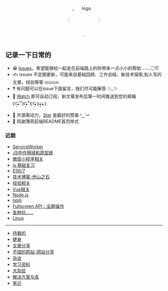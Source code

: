 <p align="center">
	<img width="100" height="100" src="https://avatars1.githubusercontent.com/u/21290640?v=4" alt="logo" style="border-radius: 9999px;">
</p>
<p align="center">
	<a href="https://github.com/itboos/">
		<img src="https://img.shields.io/badge/itboos-%E9%9B%AA%E5%A5%87%E5%89%8D%E7%AB%AF-blue.svg?colorA=green&colorB=5c5c5c" alt="">
	</a>
</p>

## 记录一下日常的
- 😁 [Issues](https://github.com/itboos/accumulation/issues)，希望能够给一起走在前端路上的你带来一点小小的帮助 ⸝⸝⸝⸝◟̆◞̆♡
- ✍️ issues 不定期更新，可能来自基础回顾、工作总结、新技术探索,别人写的文章，经验等等 ଲଇଉକ
- ❓ 有问题可以在issue下面留言，我们尽可能解答 ⚆_⚆
- 📩 [Watch](https://github.com/itboos/accumulation/watchers) 即可自动订阅，新文章发布后第一时间推送到您的邮箱 ʕ•̫͡•ོʔ•̫͡•ཻʕ•̫͡•ʔ•͓͡•ʔ
- 💖 开源需动力，[Star](https://github.com/itboos/accumulation) 是最好的赞美 ❛‿˂̵✧
- 💖 鸣谢薄荷前端README首页样式

### 近期

- [ServiceWorker](https://github.com/itboos/accumulation/issues/3)
- [JS中作用域和原型链](https://github.com/itboos/accumulation/issues/4)
- [微信小程序相关](https://github.com/itboos/accumulation/issues/5)
- [js 基础复习](https://github.com/itboos/accumulation/issues/6)
- [ES6/7](https://github.com/itboos/accumulation/issues/7)
- [技术博客-他山之石](https://github.com/itboos/accumulation/issues/9)
- [经验相关](https://github.com/itboos/accumulation/issues/10)
- [Vue相关](https://github.com/itboos/accumulation/issues/12)
- [Node.js](https://github.com/itboos/accumulation/issues/13)
- [npm](https://github.com/itboos/accumulation/issues/14)
- [Fullscreen API：全屏操作](https://github.com/itboos/accumulation/issues/15)
- [各种坑......](https://github.com/itboos/accumulation/issues/16)
- [Linux](https://github.com/itboos/accumulation/issues/17)

----------------------------------------------------------------------------------------------------------------------------
- [待看的](https://github.com/itboos/accumulation/issues/18)
- [健身](https://github.com/itboos/accumulation/issues/19)
- [文章分享](https://github.com/itboos/accumulation/issues/20)
- [不错的网站-网站分享](https://github.com/itboos/accumulation/issues/21)
- [杂谈](https://github.com/itboos/accumulation/issues/22)
- [学习资料](https://github.com/itboos/accumulation/issues/23)
- [大杂烩](https://github.com/itboos/accumulation/issues/24)
- [解决方案与库](https://github.com/itboos/accumulation/issues/25)
- [笔记](https://github.com/itboos/accumulation/issues/26)

